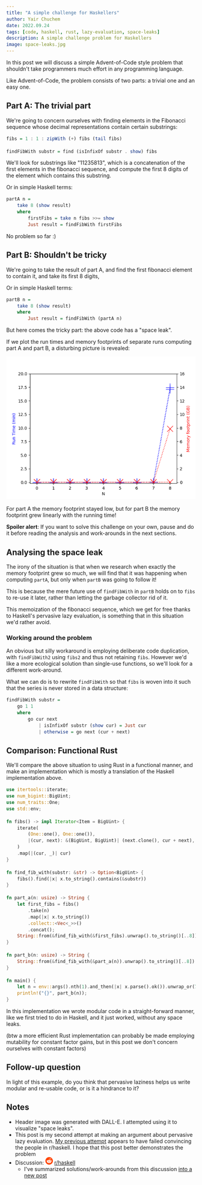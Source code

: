 ```yaml
---
title: "A simple challenge for Haskellers"
author: Yair Chuchem
date: 2022.09.24
tags: [code, haskell, rust, lazy-evaluation, space-leaks]
description: A simple challenge problem for Haskellers
image: space-leaks.jpg
---
```


In this post we will discuss a simple Advent-of-Code style problem that shouldn't take programmers much effort in any programming language.

Like Advent-of-Code, the problem consists of two parts: a trivial one and an easy one.

## Part A: The trivial part

We're going to concern ourselves with finding elements in the Fibonacci sequence whose decimal representations contain certain substrings:

```Haskell
fibs = 1 : 1 : zipWith (+) fibs (tail fibs)

findFibWith substr = find (isInfixOf substr . show) fibs
```

We'll look for substrings like "11235813", which is a concatenation of the first elements in the fibonacci sequence, and compute the first 8 digits of the element which contains this substring.

Or in simple Haskell terms:

```Haskell
partA n =
    take 8 (show result)
    where
        firstFibs = take n fibs >>= show
        Just result = findFibWith firstFibs
```

No problem so far :)

## Part B: Shouldn't be tricky

We're going to take the result of part A, and find the first fibonacci element to contain it, and take its first 8 digits,

Or in simple Haskell terms:

```Haskell
partB n =
    take 8 (show result)
    where
        Just result = findFibWith (partA n)
```

But here comes the tricky part: the above code has a "space leak".

If we plot the run times and memory footprints of separate runs computing part A and part B, a disturbing picture is revealed:

![Ammount of memory used](/images/fibs-measured-mem.png)

For part A the memory footprint stayed low, but for part B the memory footprint grew linearly with the running time!

**Spoiler alert**: If you want to solve this challenge on your own, pause and do it before reading the analysis and work-arounds in the next sections.

## Analysing the space leak

The irony of the situation is that when we research when exactly the memory footprint grew so much, we will find that it was happening when computing `partA`, but only when `partB` was going to follow it!

This is because the mere future use of `findFibWith` in `partB` holds on to `fibs` to re-use it later, rather than letting the garbage collector rid of it.

This memoization of the fibonacci sequence, which we get for free thanks to Haskell's pervasive lazy evaluation, is something that in this situation we'd rather avoid.

### Working around the problem

An obvious but silly workaround is employing deliberate code duplication, with `findFibWith2` using `fibs2` and thus not retaining `fibs`. However we'd like a more ecological solution than single-use functions, so we'll look for a different work-around.

What we can do is to rewrite `findFibWith` so that `fibs` is woven into it such that the series is never stored in a data structure:

```Haskell
findFibWith substr =
    go 1 1
    where
        go cur next
            | isInfixOf substr (show cur) = Just cur
            | otherwise = go next (cur + next)
```

## Comparison: Functional Rust

We'll compare the above situation to using Rust in a functional manner, and make an implementation which is mostly a translation of the Haskell implementation above.

```Rust
use itertools::iterate;
use num_bigint::BigUint;
use num_traits::One;
use std::env;

fn fibs() -> impl Iterator<Item = BigUint> {
    iterate(
        (One::one(), One::one()),
        |(cur, next): &(BigUint, BigUint)| (next.clone(), cur + next),
    )
    .map(|(cur, _)| cur)
}

fn find_fib_with(substr: &str) -> Option<BigUint> {
    fibs().find(|x| x.to_string().contains(&substr))
}

fn part_a(n: usize) -> String {
    let first_fibs = fibs()
        .take(n)
        .map(|x| x.to_string())
        .collect::<Vec<_>>()
        .concat();
    String::from(&find_fib_with(&first_fibs).unwrap().to_string()[..8])
}

fn part_b(n: usize) -> String {
    String::from(&find_fib_with(&part_a(n)).unwrap().to_string()[..8])
}

fn main() {
    let n = env::args().nth(1).and_then(|x| x.parse().ok()).unwrap_or(7);
    println!("{}", part_b(n));
}
```

In this implementation we wrote modular code in a straight-forward manner, like we first tried to do in Haskell, and it just worked, without any space leaks.

(btw a more efficient Rust implementation can probably be made employing mutability for constant factor gains, but in this post we don't concern ourselves with constant factors)

## Follow-up question

In light of this example, do you think that pervasive laziness helps us write modular and re-usable code, or is it a hindrance to it?

## Notes

* Header image was generated with DALL-E. I attempted using it to visualize "space leaks".
* This post is my second attempt at making an argument about pervasive lazy evaluation. [My previous attempt](/posts/leet-haskell-in-python) appears to have failed convincing the people in r/haskell. I hope that this post better demonstrates the problem
* Discussion: <img src="/images/reddit.svg" alt="reddit" style="width: 20px; display: inline;"/> [r/haskell](https://www.reddit.com/r/haskell/comments/xngj2w/a_simple_challenge_for_haskellers/)
  * I've summarized solutions/work-arounds from this discussion [into a new post](reduce-sharing-in-haskell)